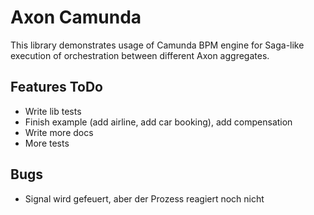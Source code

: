 # Axon Camunda

This library demonstrates usage of Camunda BPM engine for Saga-like execution of orchestration between different Axon aggregates.

## Features ToDo

- Write lib tests
- Finish example (add airline, add car booking), add compensation
- Write more docs
- More tests

## Bugs

- Signal wird gefeuert, aber der Prozess reagiert noch nicht
